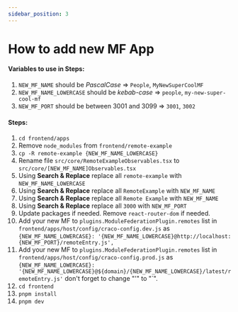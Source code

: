 ```yaml
---
sidebar_position: 3
---
```


# How to add new MF App

#### Variables to use in Steps:

1. `NEW_MF_NAME` should be _PascalCase_ => `People`, `MyNewSuperCoolMF`
2. `NEW_MF_NAME_LOWERCASE` should be _kebab-case_ => `people`, `my-new-super-cool-mf`
3. `NEW_MF_PORT` should be between 3001 and 3099 => `3001`, `3002`

#### Steps:

1. `cd frontend/apps`
2. Remove `node_modules` from `frontend/remote-example`
3. `cp -R remote-example {NEW_MF_NAME_LOWERCASE}`
4. Rename file `src/core/RemoteExampleObservables.tsx` to `src/core/[NEW_MF_NAME]Observables.tsx`
4. Using **Search & Replace** replace all `remote-example` with `NEW_MF_NAME_LOWERCASE`
5. Using **Search & Replace** replace all `RemoteExample` with `NEW_MF_NAME`
6. Using **Search & Replace** replace all `Remote Example` with `NEW_MF_NAME`
7. Using **Search & Replace** replace all `3000` with `NEW_MF_PORT`
8. Update packages if needed. Remove `react-router-dom` if needed.
9. Add your new MF to `plugins.ModuleFederationPlugin.remotes` list in `frontend/apps/host/config/craco-config.dev.js` as `{NEW_MF_NAME_LOWERCASE}: '{NEW_MF_NAME_LOWERCASE}@http://localhost:{NEW_MF_PORT}/remoteEntry.js',`
10. Add your new MF to `plugins.ModuleFederationPlugin.remotes` list in `frontend/apps/host/config/craco-config.prod.js` as `{NEW_MF_NAME_LOWERCASE}: '{NEW_MF_NAME_LOWERCASE}@${domain}/{NEW_MF_NAME_LOWERCASE}/latest/remoteEntry.js'` don't forget to change "'" to "`".
11. `cd frontend`
12. `pnpm install`
13. `pnpm dev`
